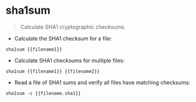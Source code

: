 # sha1sum

> Calculate SHA1 cryptographic checksums.

- Calculate the SHA1 checksum for a file:

`sha1sum {{filename1}}`

- Calculate SHA1 checksums for multiple files:

`sha1sum {{filename1}} {{filename2}}`

- Read a file of SHA1 sums and verify all files have matching checksums:

`sha1sum -c {{filename.sha1}}`
